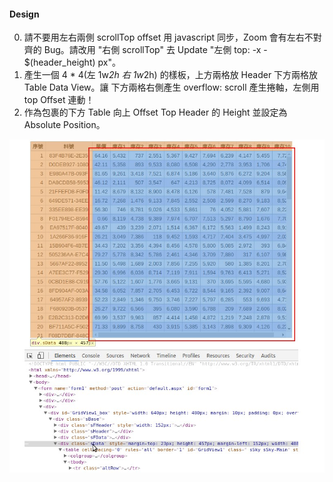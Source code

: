 #### Design

0. 請不要用左右兩側 scrollTop offset 用 javascript 同步，Zoom 會有左右不對齊的 Bug。請改用 "右側 scrollTop" 去 Update "左側 top: -x - $(header_height) px"。
1. 產生一個 4 * 4(左 1w*2h 右 1w*2h) 的樣板，上方兩格放 Header 下方兩格放 Table Data View。讓 下方兩格右側產生 overflow: scroll 產生捲軸，左側用 top Offset 連動！
2. 作為包裹的下方 Table 向上 Offset Top Header 的 Height 並設定為 Absolute Position。

![Alt text](https://raw.githubusercontent.com/scott1028/HTML5-Table-Pinned-Column-Sample/master/sample01.jpg "sample01")


